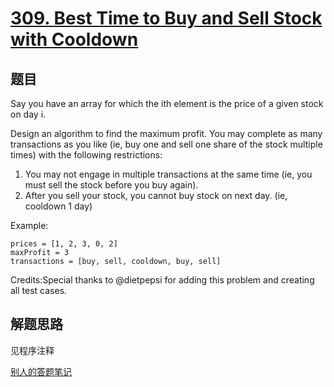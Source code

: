 # [309. Best Time to Buy and Sell Stock with Cooldown](https://leetcode-cn.com/problems/best-time-to-buy-and-sell-stock-with-cooldown/)

## 题目

Say you have an array for which the ith element is the price of a given stock on day i.

Design an algorithm to find the maximum profit. You may complete as many transactions as you like
(ie, buy one and sell one share of the stock multiple times) with the following restrictions:

1. You may not engage in multiple transactions at the same time (ie, you must sell the stock before you buy again).
1. After you sell your stock, you cannot buy stock on next day. (ie, cooldown 1 day)

Example:

```text
prices = [1, 2, 3, 0, 2]
maxProfit = 3
transactions = [buy, sell, cooldown, buy, sell]
```

Credits:Special thanks to @dietpepsi for adding this problem and creating all test cases.

## 解题思路

见程序注释

[别人的答题笔记](http://www.bijishequ.com/detail/464527)